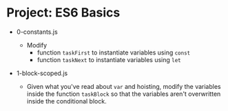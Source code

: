 # Project: ES6 Basics

*   0-constants.js
    - Modify
      - function `taskFirst` to instantiate variables using `const`
      - function `taskNext` to instantiate variables using `let`

*   1-block-scoped.js
    - Given what you've read about `var` and hoisting, modify the variables inside the function `taskBlock` so that the variables aren't overwritten inside the conditional block.
